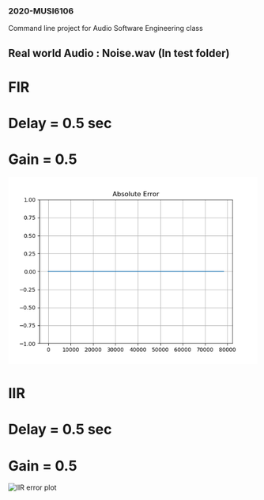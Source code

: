 ### 2020-MUSI6106
Command line project for Audio Software Engineering class


## Real world Audio : Noise.wav (In test folder)

# FIR
# Delay = 0.5 sec
# Gain = 0.5

![FIR error plot](https://github.com/Rishikeshdaoo/2020-MUSI6106/blob/ass1_stub/CombFilter_Error_FIR.png)


# IIR
# Delay = 0.5 sec
# Gain = 0.5


![IIR error plot](https://github.com/Rishikeshdaoo/2020-MUSI6106/blob/ass1_stub/CombFilter_Error_IIR.pngg)
